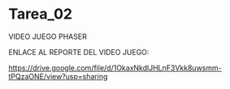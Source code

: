 # Tarea_02
VIDEO JUEGO PHASER 

ENLACE AL REPORTE DEL VIDEO JUEGO: 

https://drive.google.com/file/d/1OkaxNkdlJHLnF3Vkk8uwsmm-tPQzaONE/view?usp=sharing
